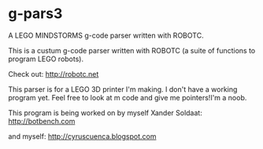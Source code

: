 # g-pars3

A LEGO MINDSTORMS g-code parser written with ROBOTC.

This is a custum g-code parser written with ROBOTC
(a suite of functions to program LEGO robots).

Check out: http://robotc.net

This parser is for a LEGO 3D printer I'm making. I don't have a working program yet. 
Feel free to look at m code and give me pointers!I'm a noob.

This program is being worked on by myself Xander Soldaat: http://botbench.com

and myself: http://cyruscuenca.blogspot.com

